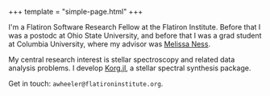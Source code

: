 +++
template = "simple-page.html"
+++

I'm a Flatiron Software Research Fellow at the Flatiron Institute. Before that I was a postodc at Ohio State University, and before that I was a grad student at Columbia University, where my advisor was [Melissa Ness](https://researchportalplus.anu.edu.au/en/persons/melissa-ness).

My central research interest is stellar spectroscopy and related data analysis problems.  I develop [Korg.jl](https://github.com/ajwheeler/Korg.jl), a stellar spectral synthesis package.

Get in touch: `awheeler@flatironinstitute.org`.
